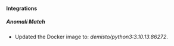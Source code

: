 
#### Integrations

##### Anomali Match

- Updated the Docker image to: *demisto/python3:3.10.13.86272*.
